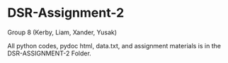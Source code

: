# DSR-Assignment-2
Group 8 (Kerby, Liam, Xander, Yusak)

All python codes, pydoc html, data.txt, and assignment materials is in the DSR-ASSIGNMENT-2 Folder.